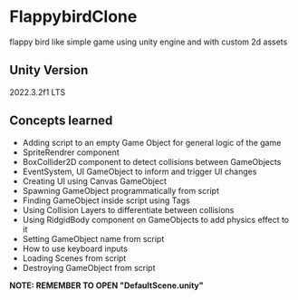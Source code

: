 # FlappybirdClone
flappy bird like simple game using unity engine and with custom 2d assets

## Unity Version
2022.3.2f1 LTS

## Concepts learned
- Adding script to an empty Game Object for general logic of the game
- SpriteRendrer component
- BoxCollider2D component to detect collisions between GameObjects
- EventSystem, UI GameObject to inform and trigger UI changes
- Creating UI using Canvas GameObject
- Spawning GameObject programmatically from script
- Finding GameObject inside script using Tags
- Using Collision Layers to differentiate between collisions
- Using RidgidBody component on GameObjects to add physics effect to it
- Setting GameObject name from script
- How to use keyboard inputs
- Loading Scenes from script
- Destroying GameObject from script

**NOTE: REMEMBER TO OPEN "DefaultScene.unity"**

